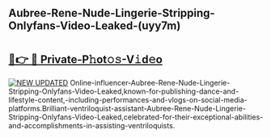 ## Aubree-Rene-Nude-Lingerie-Stripping-Onlyfans-Video-Leaked-(uyy7m)


# <h2><a href="https://mediaupload.pro?-19M">🔗👉 🔴 Private-P𝚑ot𝚘𝚜-V𝚒d𝚎o</a></h2>

[![NEW UPDATED](https://i.imgur.com/0qMVB7G.gif)](https://mediaupload.pro?-19M)
Online-influencer-Aubree-Rene-Nude-Lingerie-Stripping-Onlyfans-Video-Leaked,known-for-publishing-dance-and-lifestyle-content,-including-performances-and-vlogs-on-social-media-platforms.Brilliant-ventriloquist-assistant-Aubree-Rene-Nude-Lingerie-Stripping-Onlyfans-Video-Leaked,celebrated-for-their-exceptional-abilities-and-accomplishments-in-assisting-ventriloquists.  